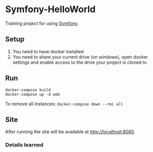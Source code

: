 # Symfony-HelloWorld
Training project for using [Symfony](http://symfony.com/).

## Setup
1. You need to have docker installed
2. You need to share your current drive (on windows), open docker settings and enable access to the drive your project is cloned to

## Run
```
docker-compose build
docker-compose up -d web
```

To remove all instances: `docker-compose down --rmi all`

## Site
After running the site will be available at [http://localhost:8080](http://localhost:8080).

### Details learned
